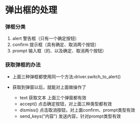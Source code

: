 # 弹出框的处理
### 弹框分类
1. alert 警告框（只有一个确定按钮）
2. confirm 提示框（具有确定、取消两个按钮）
3. prompt 输入框（的、以及确定、取消两个按钮）

### 获取弹框的办法
* 上面三种弹框都使用同一个方法:driver.switch_to_alert()

* 获取到弹窗以后，就能对上面做操作了
  * text 获取文本 上面三个弹窗都有效
  * accept() 点击确定按钮，对上面三种类型都有效
  * dismiss() 点击取消按钮，对上面confirm、prompt类型有效
  * send_keys("内容") 发送内容，针对prompt类型有效


